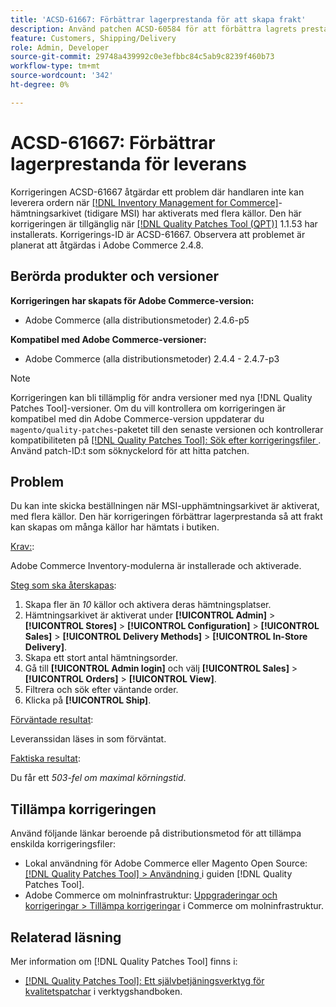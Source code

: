 ```yaml
---
title: 'ACSD-61667: Förbättrar lagerprestanda för att skapa frakt'
description: Använd patchen ACSD-60584 för att förbättra lagrets prestanda när det gäller att skapa leveranser i många källor med upphämtning i butiken.
feature: Customers, Shipping/Delivery
role: Admin, Developer
source-git-commit: 29748a439992c0e3efbbc84c5ab9c8239f460b73
workflow-type: tm+mt
source-wordcount: '342'
ht-degree: 0%

---
```


# ACSD-61667: Förbättrar lagerprestanda för leverans

Korrigeringen ACSD-61667 åtgärdar ett problem där handlaren inte kan leverera ordern när [[!DNL Inventory Management for Commerce]](https://experienceleague.adobe.com/sv/docs/commerce-admin/inventory/introduction)-hämtningsarkivet (tidigare MSI) har aktiverats med flera källor. Den här korrigeringen är tillgänglig när [[!DNL Quality Patches Tool (QPT)]](/help/tools/quality-patches-tool/quality-patches-tool-to-self-serve-quality-patches.md) 1.1.53 har installerats. Korrigerings-ID är ACSD-61667. Observera att problemet är planerat att åtgärdas i Adobe Commerce 2.4.8.

## Berörda produkter och versioner

**Korrigeringen har skapats för Adobe Commerce-version:**

* Adobe Commerce (alla distributionsmetoder) 2.4.6-p5

**Kompatibel med Adobe Commerce-versioner:**

* Adobe Commerce (alla distributionsmetoder) 2.4.4 - 2.4.7-p3

>[!NOTE]
>
>Korrigeringen kan bli tillämplig för andra versioner med nya [!DNL Quality Patches Tool]-versioner. Om du vill kontrollera om korrigeringen är kompatibel med din Adobe Commerce-version uppdaterar du `magento/quality-patches`-paketet till den senaste versionen och kontrollerar kompatibiliteten på [[!DNL Quality Patches Tool]: Sök efter korrigeringsfiler ](https://experienceleague.adobe.com/tools/commerce-quality-patches/index.html?lang=sv-SE). Använd patch-ID:t som söknyckelord för att hitta patchen.

## Problem

Du kan inte skicka beställningen när MSI-upphämtningsarkivet är aktiverat, med flera källor. Den här korrigeringen förbättrar lagerprestanda så att frakt kan skapas om många källor har hämtats i butiken.

<u>Krav:</u>:

Adobe Commerce Inventory-modulerna är installerade och aktiverade.

<u>Steg som ska återskapas</u>:

1. Skapa fler än *10* källor och aktivera deras hämtningsplatser.
1. Hämtningsarkivet är aktiverat under **[!UICONTROL Admin]** > **[!UICONTROL Stores]** > **[!UICONTROL Configuration]** > **[!UICONTROL Sales]** > **[!UICONTROL Delivery Methods]** > **[!UICONTROL In-Store Delivery]**.
1. Skapa ett stort antal hämtningsorder.
1. Gå till **[!UICONTROL Admin login]** och välj **[!UICONTROL Sales]** > **[!UICONTROL Orders]** > **[!UICONTROL View]**.
1. Filtrera och sök efter väntande order.
1. Klicka på **[!UICONTROL Ship]**.

<u>Förväntade resultat</u>:

Leveranssidan läses in som förväntat.

<u>Faktiska resultat</u>:

Du får ett *503-fel om maximal körningstid*.

## Tillämpa korrigeringen

Använd följande länkar beroende på distributionsmetod för att tillämpa enskilda korrigeringsfiler:

* Lokal användning för Adobe Commerce eller Magento Open Source: [[!DNL Quality Patches Tool] > Användning ](/help/tools/quality-patches-tool/usage.md) i guiden [!DNL Quality Patches Tool].
* Adobe Commerce om molninfrastruktur: [Uppgraderingar och korrigeringar > Tillämpa korrigeringar](https://experienceleague.adobe.com/docs/commerce-cloud-service/user-guide/develop/upgrade/apply-patches.html?lang=sv-SE) i Commerce om molninfrastruktur.

## Relaterad läsning

Mer information om [!DNL Quality Patches Tool] finns i:

* [[!DNL Quality Patches Tool]: Ett självbetjäningsverktyg för kvalitetspatchar](/help/tools/quality-patches-tool/quality-patches-tool-to-self-serve-quality-patches.md) i verktygshandboken.

